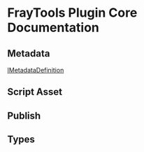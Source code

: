 # FrayTools Plugin Core Documentation

## Metadata
  [IMetadataDefinition](/Interfaces/IMetadataDefinition.md)
## Script Asset
## Publish
## Types
